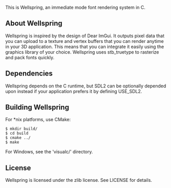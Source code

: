 This is Wellspring, an immediate mode font rendering system in C.

About Wellspring
----------------
Wellspring is inspired by the design of Dear ImGui.
It outputs pixel data that you can upload to a texture and vertex buffers that you can render anytime in your 3D application.
This means that you can integrate it easily using the graphics library of your choice.
Wellspring uses stb_truetype to rasterize and pack fonts quickly.

Dependencies
------------
Wellspring depends on the C runtime, but SDL2 can be optionally depended upon instead if your application prefers it by defining USE_SDL2.

Building Wellspring
-------------------
For *nix platforms, use CMake:

	$ mkdir build/
	$ cd build
	$ cmake ../
	$ make

For Windows, see the 'visualc/' directory.

License
-------
Wellspring is licensed under the zlib license. See LICENSE for details.
